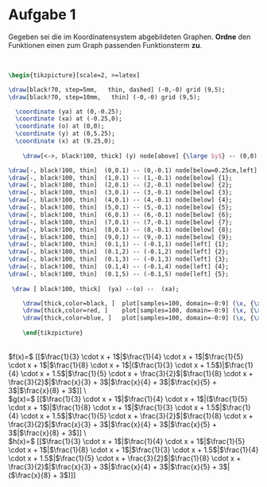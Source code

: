 <!--
version:  0.0.1

language: de

@style
input {
    text-align: center;
}

.flex-container {
    display: flex;
    flex-wrap: wrap;
    align-items: stretch;
    gap: 20px;
}

.flex-child {
    flex: 1;
    min-width: 350px;
    margin-right: 20px;
}

@media (max-width: 400px) {
    .flex-child {
        flex: 100%;
        margin-right: 0;
    }
}
@end

formula: \carry   \textcolor{red}{\scriptsize #1}
formula: \digit   \rlap{\carry{#1}}\phantom{#2}#2
formula: \permil  \text{‰}

import: https://raw.githubusercontent.com/liaTemplates/algebrite/master/README.md
import: https://raw.githubusercontent.com/LiaTemplates/Tikz-Jax/main/README.md

script: https://cdn.jsdelivr.net/gh/LiaTemplates/Tikz-Jax@main/dist/index.js

@round
<script>
  let value = `@input`;
  if (value.startsWith("@")) {
    ""
  } else {
    value = JSON.parse(value);
    value = value[0]
    value = value.replace(/,/g, ".");
    value = parseFloat(value);
    value = Math.round(value * Math.pow(10,@1)) / Math.pow(10,@1);
    value == @0
  }
</script>
@end

tags: lineare Funktionen, Bruchrechnung, sehr leicht

-->




# Aufgabe 1



Gegeben sei die im Koordinatensystem abgebildeten Graphen. **Ordne** den Funktionen einen zum Graph passenden Funktionsterm **zu**. 

<br>

```latex  @tikz 
\begin{tikzpicture}[scale=2, >=latex]

\draw[black!70, step=5mm,   thin, dashed] (-0,-0) grid (9,5);  
\draw[black!70, step=10mm,   thin] (-0,-0) grid (9,5);

  \coordinate (ya) at (0,-0.25);
  \coordinate (xa) at (-0.25,0);
  \coordinate (o) at (0,0);
  \coordinate (y) at (0,5.25);
  \coordinate (x) at (9.25,0);
  
    \draw[<->, black!100, thick] (y) node[above] {\large $y$} -- (0,0) --  (x) node[right]   {\large $x$};

\draw[-, black!100, thin]  (0,0.1) -- (0,-0.1) node[below=0.25cm,left] {0};
\draw[-, black!100, thin]  (1,0.1) -- (1,-0.1) node[below] {1};
\draw[-, black!100, thin]  (2,0.1) -- (2,-0.1) node[below] {2};
\draw[-, black!100, thin]  (3,0.1) -- (3,-0.1) node[below] {3};
\draw[-, black!100, thin]  (4,0.1) -- (4,-0.1) node[below] {4};
\draw[-, black!100, thin]  (5,0.1) -- (5,-0.1) node[below] {5};
\draw[-, black!100, thin]  (6,0.1) -- (6,-0.1) node[below] {6};
\draw[-, black!100, thin]  (7,0.1) -- (7,-0.1) node[below] {7};
\draw[-, black!100, thin]  (8,0.1) -- (8,-0.1) node[below] {8};
\draw[-, black!100, thin]  (9,0.1) -- (9,-0.1) node[below] {9};
\draw[-, black!100, thin]  (0.1,1) -- (-0.1,1) node[left] {1};
\draw[-, black!100, thin]  (0.1,2) -- (-0.1,2) node[left] {2};
\draw[-, black!100, thin]  (0.1,3) -- (-0.1,3) node[left] {3};
\draw[-, black!100, thin]  (0.1,4) -- (-0.1,4) node[left] {4};
\draw[-, black!100, thin]  (0.1,5) -- (-0.1,5) node[left] {5};
 
 \draw [ black!100, thick]  (ya) --(o) --  (xa);

	\draw[thick,color=black, ]  plot[samples=100, domain=-0:9] (\x, {\x/3 +1.5 } ) node[right] {\large $f$};  
	\draw[thick,color=red, ]    plot[samples=100, domain=-0:9] (\x, {\x/5 + 1 } ) node[right] {\large $g$};  
	\draw[thick,color=blue, ]   plot[samples=100, domain=-0:9] (\x, {\x/8 + 3 } ) node[right] {\large $h$};   
    
	\end{tikzpicture}
```

<br>
$f(x)=$ [[$\frac{1}{3} \cdot x + 1$|$\frac{1}{4} \cdot x + 1$|$\frac{1}{5} \cdot x + 1$|$\frac{1}{8} \cdot x + 1$|($\frac{1}{3} \cdot x + 1.5$)|$\frac{1}{4} \cdot x + 1.5$|$\frac{1}{5} \cdot x + \frac{3}{2}$|$\frac{1}{8} \cdot x + \frac{3}{2}$|$\frac{x}{3} + 3$|$\frac{x}{4} + 3$|$\frac{x}{5} + 3$|$\frac{x}{8} + 3$]] \
<br>
$g(x)=$ [[$\frac{1}{3} \cdot x + 1$|$\frac{1}{4} \cdot x + 1$|($\frac{1}{5} \cdot x + 1$)|$\frac{1}{8} \cdot x + 1$|$\frac{1}{3} \cdot x + 1.5$|$\frac{1}{4} \cdot x + 1.5$|$\frac{1}{5} \cdot x + \frac{3}{2}$|$\frac{1}{8} \cdot x + \frac{3}{2}$|$\frac{x}{3} + 3$|$\frac{x}{4} + 3$|$\frac{x}{5} + 3$|$\frac{x}{8} + 3$]] \
<br>
$h(x)=$ [[$\frac{1}{3} \cdot x + 1$|$\frac{1}{4} \cdot x + 1$|$\frac{1}{5} \cdot x + 1$|$\frac{1}{8} \cdot x + 1$|$\frac{1}{3} \cdot x + 1.5$|$\frac{1}{4} \cdot x + 1.5$|$\frac{1}{5} \cdot x + \frac{3}{2}$|$\frac{1}{8} \cdot x + \frac{3}{2}$|$\frac{x}{3} + 3$|$\frac{x}{4} + 3$|$\frac{x}{5} + 3$|($\frac{x}{8} + 3$)]] 

<br>
<br>

